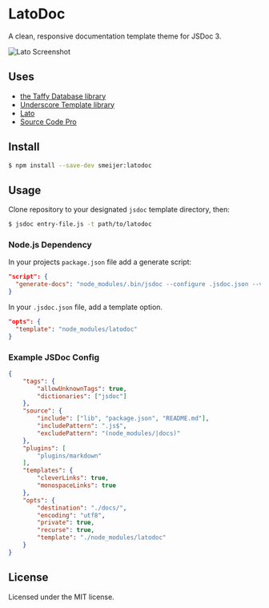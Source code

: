 # LatoDoc

A clean, responsive documentation template theme for JSDoc 3.

![Lato Screenshot](http://puu.sh/fNzGh/1759187a44.png)

## Uses

- [the Taffy Database library](http://taffydb.com/)
- [Underscore Template library](http://documentcloud.github.com/underscore/#template)
- [Lato](https://www.google.com/fonts/specimen/Lato)
- [Source Code Pro](https://www.google.com/fonts/specimen/Source+Code+Pro)


## Install

```bash
$ npm install --save-dev smeijer:latodoc
```

## Usage

Clone repository to your designated `jsdoc` template directory, then:

```bash
$ jsdoc entry-file.js -t path/to/latodoc
```

### Node.js Dependency

In your projects `package.json` file add a generate script:

```json
"script": {
  "generate-docs": "node_modules/.bin/jsdoc --configure .jsdoc.json --verbose"
}
```

In your `.jsdoc.json` file, add a template option.

```json
"opts": {
  "template": "node_modules/latodoc"
}
```

### Example JSDoc Config

```json
{
    "tags": {
        "allowUnknownTags": true,
        "dictionaries": ["jsdoc"]
    },
    "source": {
        "include": ["lib", "package.json", "README.md"],
        "includePattern": ".js$",
        "excludePattern": "(node_modules/|docs)"
    },
    "plugins": [
        "plugins/markdown"
    ],
    "templates": {
        "cleverLinks": true,
        "monospaceLinks": true
    },
    "opts": {
        "destination": "./docs/",
        "encoding": "utf8",
        "private": true,
        "recurse": true,
        "template": "./node_modules/latodoc"
    }
}
```

## License

Licensed under the MIT license.